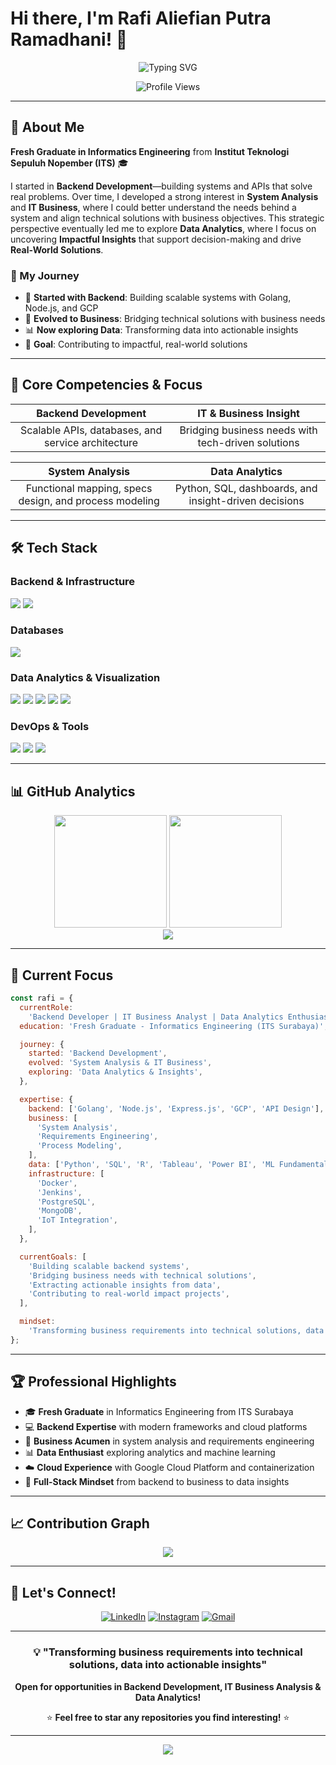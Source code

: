 # Hi there, I'm Rafi Aliefian Putra Ramadhani! 👋

<div align="center">
  <img src="https://readme-typing-svg.herokuapp.com?font=Fira+Code&size=22&duration=3000&pause=1000&color=36BCF7&center=true&vCenter=true&width=600&lines=Backend+Developer;IT+Business+Analyst;Data-Driven+Insights+Enthusiast;Fresh+Graduate+from+ITS;Always+Learning!" alt="Typing SVG" />
</div>

<p align="center">
  <img src="https://komarev.com/ghpvc/?username=rafifiaan&color=36BCF7&style=flat-square&label=Profile+Views" alt="Profile Views" />
</p>

---

## 🚀 About Me

**Fresh Graduate in Informatics Engineering** from **Institut Teknologi Sepuluh Nopember (ITS)** 🎓

I started in **Backend Development**—building systems and APIs that solve real problems. Over time, I developed a strong interest in **System Analysis** and **IT Business**, where I could better understand the needs behind a system and align technical solutions with business objectives. This strategic perspective eventually led me to explore **Data Analytics**, where I focus on uncovering **Impactful Insights** that support decision-making and drive **Real-World Solutions**.

### 🎯 My Journey

- 🔧 **Started with Backend**: Building scalable systems with Golang, Node.js, and GCP
- 🏢 **Evolved to Business**: Bridging technical solutions with business needs
- 📊 **Now exploring Data**: Transforming data into actionable insights
- 🎯 **Goal**: Contributing to impactful, real-world solutions

---

## 💼 Core Competencies & Focus

<div align="center">

|              **Backend Development**               |             **IT & Business Insight**              |
| :------------------------------------------------: | :------------------------------------------------: |
| Scalable APIs, databases, and service architecture | Bridging business needs with tech-driven solutions |

|                  **System Analysis**                   |                  **Data Analytics**                   |
| :----------------------------------------------------: | :---------------------------------------------------: |
| Functional mapping, specs design, and process modeling | Python, SQL, dashboards, and insight-driven decisions |

</div>

---

## 🛠️ Tech Stack

### **Backend & Infrastructure**

<p align="left">
  <img src="https://skillicons.dev/icons?i=go,js,nodejs,express,gcp" />
  <img src="https://img.shields.io/badge/IoT_Integration-FF6B6B?style=for-the-badge&logo=internetofthings&logoColor=white" />
</p>

### **Databases**

<p align="left">
  <img src="https://skillicons.dev/icons?i=mysql,postgresql,mongodb" />
</p>

### **Data Analytics & Visualization**

<p align="left">
  <img src="https://skillicons.dev/icons?i=python,r" />
  <img src="https://img.shields.io/badge/Power_BI-F2C811?style=for-the-badge&logo=powerbi&logoColor=black" />
  <img src="https://img.shields.io/badge/Tableau-E97627?style=for-the-badge&logo=tableau&logoColor=white" />
  <img src="https://img.shields.io/badge/Excel-217346?style=for-the-badge&logo=microsoft-excel&logoColor=white" />
  <img src="https://img.shields.io/badge/Machine_Learning-FF6F00?style=for-the-badge&logo=tensorflow&logoColor=white" />
</p>

### **DevOps & Tools**

<p align="left">
  <img src="https://skillicons.dev/icons?i=docker,jenkins,git,linux" />
  <img src="https://img.shields.io/badge/Postman-FF6C37?style=for-the-badge&logo=postman&logoColor=white" />
  <img src="https://img.shields.io/badge/DBeaver-2B2B2B?style=for-the-badge&logo=dbeaver&logoColor=white" />
</p>

---

## 📊 GitHub Analytics

<div align="center">
  <img height="180em" src="https://github-readme-stats.vercel.app/api?username=rafifiaan&show_icons=true&theme=tokyonight&include_all_commits=true&count_private=true"/>
  <img height="180em" src="https://github-readme-stats.vercel.app/api/top-langs/?username=rafifiaan&layout=compact&langs_count=7&theme=tokyonight"/>
</div>

<div align="center">
  <img src="https://github-profile-summary-cards.vercel.app/api/cards/profile-details?username=rafifiaan&theme=tokyonight" />
</div>

---

## 🎯 Current Focus

```javascript
const rafi = {
  currentRole:
    'Backend Developer | IT Business Analyst | Data Analytics Enthusiast',
  education: 'Fresh Graduate - Informatics Engineering (ITS Surabaya)',

  journey: {
    started: 'Backend Development',
    evolved: 'System Analysis & IT Business',
    exploring: 'Data Analytics & Insights',
  },

  expertise: {
    backend: ['Golang', 'Node.js', 'Express.js', 'GCP', 'API Design'],
    business: [
      'System Analysis',
      'Requirements Engineering',
      'Process Modeling',
    ],
    data: ['Python', 'SQL', 'R', 'Tableau', 'Power BI', 'ML Fundamentals'],
    infrastructure: [
      'Docker',
      'Jenkins',
      'PostgreSQL',
      'MongoDB',
      'IoT Integration',
    ],
  },

  currentGoals: [
    'Building scalable backend systems',
    'Bridging business needs with technical solutions',
    'Extracting actionable insights from data',
    'Contributing to real-world impact projects',
  ],

  mindset:
    'Transforming business requirements into technical solutions, data into actionable insights',
};
```

---

## 🏆 Professional Highlights

- 🎓 **Fresh Graduate** in Informatics Engineering from ITS Surabaya
- 💻 **Backend Expertise** with modern frameworks and cloud platforms
- 🏢 **Business Acumen** in system analysis and requirements engineering
- 📊 **Data Enthusiast** exploring analytics and machine learning
- ☁️ **Cloud Experience** with Google Cloud Platform and containerization
- 🔄 **Full-Stack Mindset** from backend to business to data insights

---

## 📈 Contribution Graph

<div align="center">
  <img src="https://github-readme-activity-graph.vercel.app/graph?username=rafifiaan&theme=tokyo-night&hide_border=true" />
</div>

---

## 🤝 Let's Connect!

<div align="center">
  
[![LinkedIn](https://img.shields.io/badge/LinkedIn-0077B5?style=for-the-badge&logo=linkedin&logoColor=white)](https://www.linkedin.com/in/rafifiaanpr/)
[![Instagram](https://img.shields.io/badge/Instagram-E4405F?style=for-the-badge&logo=instagram&logoColor=white)](https://www.instagram.com/rafifiaan/)
[![Gmail](https://img.shields.io/badge/Gmail-D14836?style=for-the-badge&logo=gmail&logoColor=white)](mailto:rafialiefian03@gmail.com)

</div>

---

<div align="center">
  
### 💡 "Transforming business requirements into technical solutions, data into actionable insights"

**Open for opportunities in Backend Development, IT Business Analysis & Data Analytics!**

⭐ **Feel free to star any repositories you find interesting!** ⭐

</div>

---

<div align="center">
  <img src="https://quotes-github-readme.vercel.app/api?type=horizontal&theme=tokyonight" />
</div>
